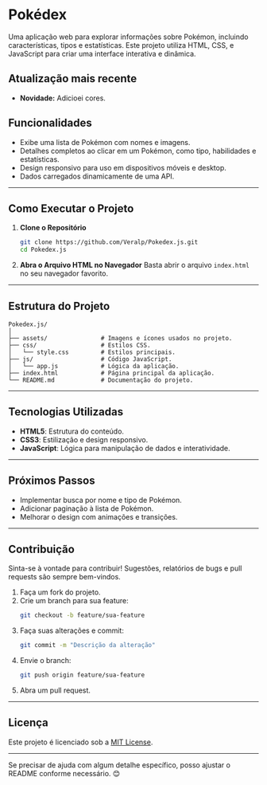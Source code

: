 

# Pokédex

Uma aplicação web para explorar informações sobre Pokémon, incluindo características, tipos e estatísticas. Este projeto utiliza HTML, CSS, e JavaScript para criar uma interface interativa e dinâmica.

## Atualização mais recente
- **Novidade:** Adicioei cores.


## Funcionalidades
- Exibe uma lista de Pokémon com nomes e imagens.
- Detalhes completos ao clicar em um Pokémon, como tipo, habilidades e estatísticas.
- Design responsivo para uso em dispositivos móveis e desktop.
- Dados carregados dinamicamente de uma API.

---

## Como Executar o Projeto
1. **Clone o Repositório**
   ```bash
   git clone https://github.com/Veralp/Pokedex.js.git
   cd Pokedex.js
   ```

2. **Abra o Arquivo HTML no Navegador**
   Basta abrir o arquivo `index.html` no seu navegador favorito.

---

## Estrutura do Projeto
```
Pokedex.js/
│
├── assets/               # Imagens e ícones usados no projeto.
├── css/                  # Estilos CSS.
│   └── style.css         # Estilos principais.
├── js/                   # Código JavaScript.
│   └── app.js            # Lógica da aplicação.
├── index.html            # Página principal da aplicação.
└── README.md             # Documentação do projeto.
```

---

## Tecnologias Utilizadas
- **HTML5**: Estrutura do conteúdo.
- **CSS3**: Estilização e design responsivo.
- **JavaScript**: Lógica para manipulação de dados e interatividade.

---

## Próximos Passos
- Implementar busca por nome e tipo de Pokémon.
- Adicionar paginação à lista de Pokémon.
- Melhorar o design com animações e transições.

---

## Contribuição
Sinta-se à vontade para contribuir! Sugestões, relatórios de bugs e pull requests são sempre bem-vindos.

1. Faça um fork do projeto.
2. Crie um branch para sua feature:
   ```bash
   git checkout -b feature/sua-feature
   ```
3. Faça suas alterações e commit:
   ```bash
   git commit -m "Descrição da alteração"
   ```
4. Envie o branch:
   ```bash
   git push origin feature/sua-feature
   ```
5. Abra um pull request.

---

## Licença
Este projeto é licenciado sob a [MIT License](LICENSE).

---

Se precisar de ajuda com algum detalhe específico, posso ajustar o README conforme necessário. 😊
